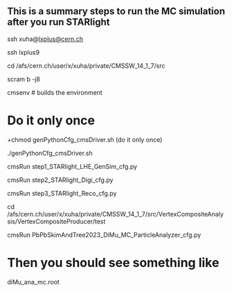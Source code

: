 ## This is a summary steps to run the MC simulation after you run STARlight
ssh xuha@lxplus@cern.ch

ssh lxplus9

cd /afs/cern.ch/user/x/xuha/private/CMSSW_14_1_7/src

scram b -j8

cmsenv # builds the environment

# Do it only once
+chmod genPythonCfg_cmsDriver.sh (do it only once)

./genPythonCfg_cmsDriver.sh

cmsRun step1_STARlight_LHE_GenSim_cfg.py

cmsRun step2_STARlight_Digi_cfg.py

cmsRun step3_STARlight_Reco_cfg.py

cd /afs/cern.ch/user/x/xuha/private/CMSSW_14_1_7/src/VertexCompositeAnalysis/VertexCompositeProducer/test

cmsRun PbPbSkimAndTree2023_DiMu_MC_ParticleAnalyzer_cfg.py

# Then you should see something like
diMu_ana_mc.root 
